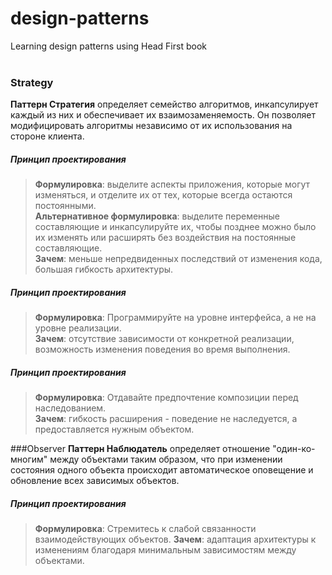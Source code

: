 # design-patterns
Learning design patterns using Head First book <br><br>

### Strategy
**Паттерн Стратегия** определяет семейство алгоритмов, инкапсулирует каждый из них и обеспечивает их взаимозаменяемость.
Он позволяет модифицировать алгоритмы независимо от их использования на стороне клиента.  

##### Принцип проектирования
> **Формулировка**: выделите аспекты приложения, которые могут изменяться, и отделите их от тех, которые всегда остаются постоянными.  
> **Альтернативное формулировка**: выделите переменные составляющие и инкапсулируйте их, чтобы позднее можно было их изменять или 
расширять без воздействия на постоянные составляющие.  
> **Зачем**: меньше непредвиденных последствий от изменения кода, большая гибкость архитектуры.  


##### Принцип проектирования
> **Формулировка**: Программируйте на уровне интерфейса, а не на уровне реализации.  
> **Зачем**: отсутствие зависимости от конкретной реализации, возможность изменения поведения во время выполнения.  


##### Принцип проектирования
> **Формулировка**: Отдавайте предпочтение композиции перед наследованием.  
> **Зачем**: гибкость расширения - поведение не наследуется, а предоставляется нужным объектом.

###Observer
**Паттерн Наблюдатель** определяет отношение "один-ко-многим" между объектами таким образом, 
что при изменении состояния одного объекта происходит автоматическое оповещение и обновление
всех зависимых объектов.

##### Принцип проектирования
> **Формулировка**: Стремитесь к слабой связанности взаимодействующих объектов.
> **Зачем**: адаптация архитектуры к изменениям благодаря минимальным зависимостям 
> между объектами.
